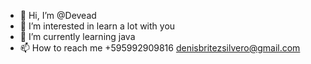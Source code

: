 - 👋 Hi, I’m @Devead
- 👀 I’m interested in learn a lot with you
- 🌱 I’m currently learning java
- 📫 How to reach me +595992909816 denisbritezsilvero@gmail.com

<!---
denisgogo/denisgogo is a ✨ special ✨ repository because its `README.md` (this file) appears on your GitHub profile.
You can click the Preview link to take a look at your changes.
--->

